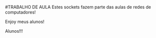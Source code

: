 #TRABALHO DE AULA
Estes sockets fazem parte das aulas de redes de computadores!

Enjoy meus alunos!

Alunos!!!

